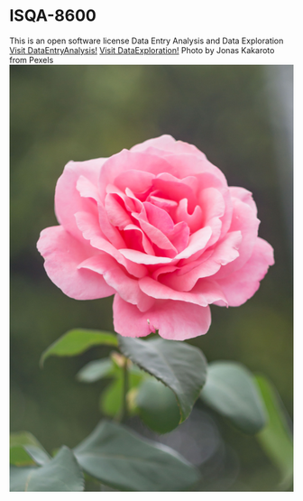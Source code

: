# ISQA-8600
This is an open software license
Data Entry Analysis and Data Exploration 
[Visit DataEntryAnalysis!](www.github.com)
[Visit DataExploration!](www.github.com)
Photo by Jonas Kakaroto from Pexels
![Jonas Kakaroto](pexels-jonas-kakaroto-736230.jpg)
